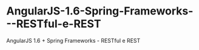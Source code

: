 # AngularJS-1.6-Spring-Frameworks---RESTful-e-REST
AngularJS 1.6 + Spring Frameworks -  RESTful e REST
